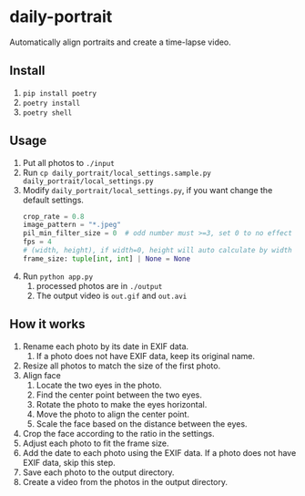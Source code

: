# daily-portrait

Automatically align portraits and create a time-lapse video.

## Install

1. `pip install poetry`
2. `poetry install`
3. `poetry shell`

## Usage

1. Put all photos to `./input`
2. Run `cp daily_portrait/local_settings.sample.py daily_portrait/local_settings.py`
3. Modify `daily_portrait/local_settings.py`, if you want change the default settings.
    ```python
    crop_rate = 0.8
    image_pattern = "*.jpeg"
    pil_min_filter_size = 0  # odd number must >=3, set 0 to no effect
    fps = 4
    # (width, height), if width=0, height will auto calculate by width
    frame_size: tuple[int, int] | None = None
    ```
4. Run `python app.py`
   1. processed photos are in `./output`
   2. The output video is `out.gif` and `out.avi`


## How it works

1. Rename each photo by its date in EXIF data. 
   1. If a photo does not have EXIF data, keep its original name.
2. Resize all photos to match the size of the first photo.
3. Align face
   1. Locate the two eyes in the photo.
   2. Find the center point between the two eyes.
   3. Rotate the photo to make the eyes horizontal.
   4. Move the photo to align the center point.
   5. Scale the face based on the distance between the eyes.
4. Crop the face according to the ratio in the settings.
5. Adjust each photo to fit the frame size.
6. Add the date to each photo using the EXIF data. 
   If a photo does not have EXIF data, skip this step.
7. Save each photo to the output directory.
8. Create a video from the photos in the output directory.

